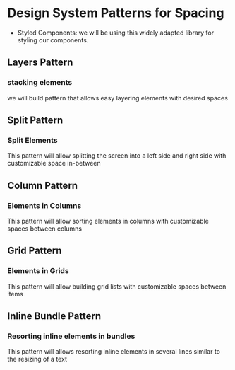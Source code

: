 # Design System Patterns for Spacing

- Styled Components: we will be using this widely adapted library for styling our components.

## Layers Pattern

### stacking elements

we will build pattern that allows easy layering elements with desired spaces

## Split Pattern

### Split Elements

This pattern will allow splitting the screen into a left side and right side with customizable space in-between

## Column Pattern

### Elements in Columns

This pattern will allow sorting elements in columns with customizable spaces between columns

## Grid Pattern

### Elements in Grids

This pattern will allow building grid lists with customizable spaces between items

## Inline Bundle Pattern

### Resorting inline elements in bundles

This pattern will allows resorting inline elements in several lines similar to the resizing of a text
